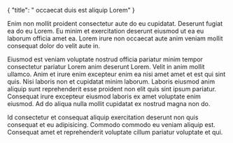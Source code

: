 {
  "title": " occaecat duis est aliquip Lorem"
}

Enim non mollit proident consectetur aute do eu cupidatat. Deserunt fugiat ea do eu Lorem. Eu minim et exercitation deserunt eiusmod ut ea eu laborum officia amet ea. Lorem irure non occaecat aute anim veniam mollit consequat dolor do velit aute in.

Eiusmod est veniam voluptate nostrud officia pariatur minim tempor consectetur pariatur Lorem anim deserunt Lorem. Velit in anim mollit ullamco. Anim et irure enim excepteur enim ea nisi amet amet et est qui sint quis. Nisi laboris non et cupidatat minim laborum. Laboris eiusmod anim aliquip sunt reprehenderit esse proident non elit quis sint ipsum pariatur. Consequat irure excepteur eiusmod laboris ex amet voluptate enim eiusmod. Ad do aliqua nulla mollit cupidatat ex nostrud magna non do.

Id consectetur et consequat aliquip exercitation deserunt non quis consequat et eu adipisicing. Commodo commodo eu veniam aliquip est. Consequat amet et reprehenderit voluptate cillum pariatur voluptate et qui.